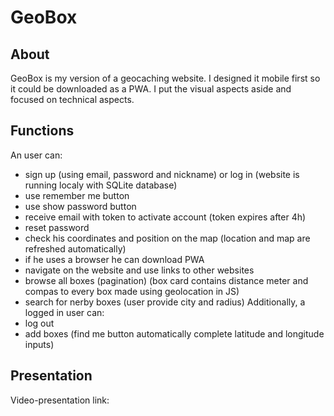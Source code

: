 # GeoBox
## About 
GeoBox is my version of a geocaching website. I designed it mobile first so it could be downloaded as a PWA. I put the visual aspects aside and focused on technical aspects.
## Functions
An user can:    
- sign up (using email, password and nickname) or log in (website is running localy with SQLite database) 
- use remember me button   
- use show password button    
- receive email with token to activate account (token expires after 4h)
- reset password
- check his coordinates and position on the map (location and map are refreshed automatically)       
- if he uses a browser he can download PWA    
- navigate on the website and use links to other websites   
- browse all boxes (pagination) (box card contains distance meter and compas to every box made using geolocation in JS)
- search for nerby boxes (user provide city and radius)
Additionally, a logged in user can:
- log out
- add boxes (find me button automatically complete latitude and longitude inputs)
## Presentation
Video-presentation link:
